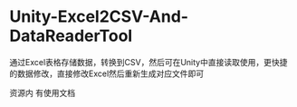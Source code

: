 # Unity-Excel2CSV-And-DataReaderTool
通过Excel表格存储数据，转换到CSV，然后可在Unity中直接读取使用，更快捷的数据修改，直接修改Excel然后重新生成对应文件即可

资源内 有使用文档
